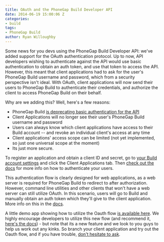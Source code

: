 ```yaml
---
title: OAuth and the PhoneGap Build Developer API
date: 2014-06-19 15:00:06 Z
categories:
- build
tags:
- PhoneGap Build
author: Ryan Willoughby
---
```


Some news for you devs using the PhoneGap Build Developer API\: we've added support for the OAuth authentication protocol. Up to now, API developers wishing to authenticate against the API would use basic authentication to obtain an auth token, and use that token to access the API. However, this meant that client applications had to ask for the user's PhoneGap Build username and password, which from a security perspective isn't ideal. With OAuth, client applications will now send their users to PhoneGap Build to authenticate their credentials, and authorize the client to access PhoneGap Build on their behalf.

Why are we adding this? Well, here's a few reasons:
- PhoneGap Build [is deprecating basic authentication for the API](http://phonegap.com/blog/2014/04/16/removing-legacy-logins/)
- Client Applications will no longer see their user's PhoneGap Build username and password
- Users can always know which client applications have access to their Build account -- and revoke an individual client's access at any time
- Client applications' access scope can be limited (not yet implemented, so just one universal scope at the moment) 
- Its just more secure.

To register an application and obtain a client ID and secret, go to [your Build account settings](https://build.phonegap.com/people/edit) and click the Client Applications tab. Then [check out the docs](http://docs.build.phonegap.com/en_US/developer_api_oauth.md.html) for more info on how to authenticate your users.

This authentication flow is clearly designed for web applications, as a web server is required for PhoneGap Build to redirect to after authorization. However, command line utilities and other clients that won't have a web server can still utilize OAuth. In this scenario, users will go to Build and manually obtain an auth token which they'll give to the client application. More info on this in the [docs](http://docs.build.phonegap.com/en_US/developer_api_oauth.md.html).

A little demo app showing how to utilize the Oauth flow [is available here](https://github.com/wildabeast/pgb-oauth-client-demo). We highly encourage developers to utilize this new flow (and recommend it, [here's the docs](http://docs.build.phonegap.com/en_US/developer_api_oauth.md.html)) - but note that its a new feature and we look to you guys to help us work out any kinks. So branch your client application and try out the Oauth flow, and if you have trouble, [don't hesitate to ask](http://community.phonegap.com/nitobi).
